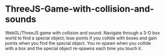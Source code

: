 # ThreeJS-Game-with-collision-and-sounds
WebGL/ThreeJS game with collision and sound. Navigate through a 3-D box world to find a special object; lose points if you collide with boxes and gain points when you find the special object. You re-spawn when you collide with a box and the special object re-spawns each time you touch it.
